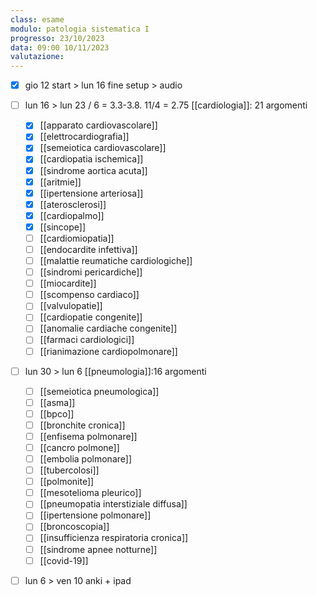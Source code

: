 ```yaml
---
class: esame
modulo: patologia sistematica I
progresso: 23/10/2023
data: 09:00 10/11/2023
valutazione: 
---
```

- [x] gio 12 start > lun 16
	fine setup > audio

- [ ] lun 16 > lun 23 / 6 = 3.3-3.8. 11/4 = 2.75
	[[cardiologia]]: 21 argomenti
	- [x] [[apparato cardiovascolare]]
	- [x] [[elettrocardiografia]]
	- [x] [[semeiotica cardiovascolare]]
	- [x] [[cardiopatia ischemica]]
	- [x] [[sindrome aortica acuta]]
	- [x] [[aritmie]]
	- [x] [[ipertensione arteriosa]]
	- [x] [[aterosclerosi]]
	- [x] [[cardiopalmo]]
	- [x] [[sincope]]
	- [ ] [[cardiomiopatia]]
	- [ ] [[endocardite infettiva]]
	- [ ] [[malattie reumatiche cardiologiche]]
	- [ ] [[sindromi pericardiche]]
	- [ ] [[miocardite]]
	- [ ] [[scompenso cardiaco]]
	- [ ] [[valvulopatie]]
	- [ ] [[cardiopatie congenite]]
	- [ ] [[anomalie cardiache congenite]]
	- [ ] [[farmaci cardiologici]]
	- [ ] [[rianimazione cardiopolmonare]]

- [ ] lun 30 > lun 6
	[[pneumologia]]:16 argomenti
	- [ ] [[semeiotica pneumologica]]
	- [ ] [[asma]]
	- [ ] [[bpco]]
	- [ ] [[bronchite cronica]]
	- [ ] [[enfisema polmonare]]
	- [ ] [[cancro polmone]]
	- [ ] [[embolia polmonare]]
	- [ ] [[tubercolosi]]
	- [ ] [[polmonite]]
	- [ ] [[mesotelioma pleurico]]
	- [ ] [[pneumopatia interstiziale diffusa]]
	- [ ] [[ipertensione polmonare]]
	- [ ] [[broncoscopia]]
	- [ ] [[insufficienza respiratoria cronica]]
	- [ ] [[sindrome apnee notturne]]
	- [ ] [[covid-19]]

- [ ] lun 6 > ven 10
	anki + ipad